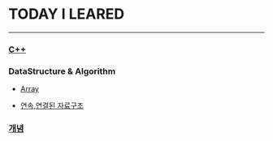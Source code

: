 # 
# TODAY I LEARED

---
### [C++](./C%2B%2B/FIrstTest.md)
### DataStructure & Algorithm
- [Array](./DataStructure%20%26%20Algorithm/Array/Array.md)

- [연속,연결된 자료구조](./DataStructure%20%26%20Algorithm/%EC%97%B0%EC%86%8D%2C%EC%97%B0%EA%B2%B0%EB%90%9C%20%EC%9E%90%EB%A3%8C%EA%B5%AC%EC%A1%B0/%EC%97%B0%EC%86%8D%EC%97%B0%EA%B2%B0%EB%90%9C%EC%9E%90%EB%A3%8C%EA%B5%AC%EC%A1%B0.md)

### [개념](./%EA%B0%9C%EB%85%90/%EB%B9%8C%EB%8D%94%20%ED%95%A8%EC%88%98%28builder%20function%29.txt)
